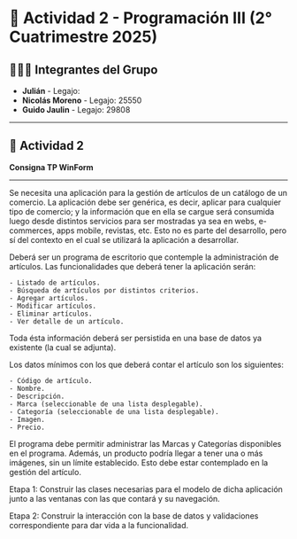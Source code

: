 # 📁 Actividad 2 - Programación III (2° Cuatrimestre 2025)

## 🧑‍🤝‍🧑 Integrantes del Grupo

- **Julián** - Legajo:
- **Nicolás Moreno** - Legajo: 25550
- **Guido Jaulin** - Legajo: 29808  

---

## 🏥 Actividad 2

**Consigna TP WinForm**

---

Se necesita una aplicación para la gestión de artículos de un catálogo de un comercio. La aplicación debe ser genérica, es decir, aplicar para cualquier tipo de comercio; y la información que en ella se cargue será consumida luego desde distintos servicios para ser mostradas ya sea en webs, e-commerces, apps mobile, revistas, etc. Esto no es parte del desarrollo, pero sí del contexto en el cual se utilizará la aplicación a desarrollar.

Deberá ser un programa de escritorio que contemple la administración de artículos. Las funcionalidades que deberá tener la aplicación serán:

    - Listado de artículos.
    - Búsqueda de artículos por distintos criterios.
    - Agregar artículos.
    - Modificar artículos.
    - Eliminar artículos.
    - Ver detalle de un artículo.

Toda ésta información deberá ser persistida en una base de datos ya existente (la cual se adjunta).

Los datos mínimos con los que deberá contar el artículo son los siguientes:

    - Código de artículo.
    - Nombre.
    - Descripción.
    - Marca (seleccionable de una lista desplegable).
    - Categoría (seleccionable de una lista desplegable).
    - Imagen.
    - Precio.

El programa debe permitir administrar las Marcas y Categorías disponibles en el programa. Además, un producto podría llegar a tener una o más imágenes, sin un límite establecido. Esto debe estar contemplado en la gestión del artículo.

Etapa 1: Construir las clases necesarias para el modelo de dicha aplicación junto a las ventanas con las que contará y su navegación.

Etapa 2: Construir la interacción con la base de datos y validaciones correspondiente para dar vida a la funcionalidad.